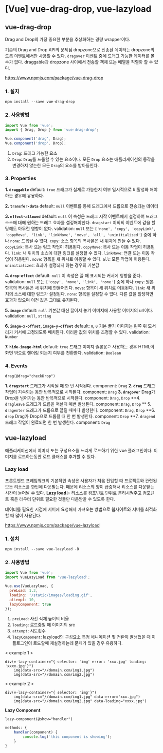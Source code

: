 # [Vue] vue-drag-drop, vue-lazyload

## vue-drag-drop

Drag and Drop의 가장 중요한 부분을 추상화하는 경량 wrapper이다.

기존의 Drag and Drop API의 문제점
dropzone으로 전송된 데이터는 dropzone의 드롭 이벤트에서만 사용할 수 있다.
`dragover` 이벤트 중에 드래그 가능한 데이터를 볼 수가 없다.
draggable과 dropzone 사이에서 전송할 객체 또는 배열을 직렬화 할 수 있다.

https://www.npmjs.com/package/vue-drag-drop

### 1. 설치
```
npm install --save vue-drag-drop
```

### 2. 사용방법
```js
import Vue from 'vue';
import { Drag, Drop } from 'vue-drag-drop';

Vue.component('drag', Drag);
Vue.component('drop', Drop);
```
1. `Drag`: 드래그 가능한 요소
2. `Drop`: `Drag`를 드롭할 수 있는 요소이다. 모든 `Drop` 요소는 애플리케이션의 동작을 변경하지 않는한 모든 `Drag`의 요소를 받아들인다.

### 3. Properties

**1. `draggable`**
default: `true`
드래그가 실제로 가능한지 여부
일시적으로 비활성화 해야하는 경우에 유용하다.

**2. `transfer-data`**
default: `null`
이벤트를 통해 드래그에서 드롭으로 전송되는 데이터

**3. `effect-allowed`**
default: `null`
이 속성은 드래그 시작 이벤트에서 설정하여 드래그 소스에 대해 원하는 드래그 효과를 설정해야한다.
`dragstart` 이외의 이벤트에 값을 할당해도 아무런 영향이 없다.
validation: `null` 또는 `['none', 'copy', 'copyLink', 'copyMove', 'link', 'linkMove', 'move', 'all', 'uninitialized']` 중에 하나
`none`: 드롭될 수 없다.
`copy`: 소스 항목의 복사본은 새 위치에 만들 수 있다.
`copyLink`: 복사 또는 링크 작업이 허용된다.
`copyMove`: 복사 또는 이동 작업이 허용된다.
`link`: 새 위치의 소스에 대한 링크를 설정할 수 있다.
`linkMove`: 연결 또는 이동 작업이 허용된다.
`move`: 항목을 새 위치로 이동할 수 있다.
`all`: 모든 작업이 허용된다.
`uninitialized`: 효과가 설정되지 않는 경우의 기본값

**4. `drop-effect`**
default: `null`
이 속성은 끌 때 표시되는 커서에 영향을 준다.
validation: `null` 또는 `['copy', 'move', 'link', 'none']` 중에 하나
`copy`: 원본 항목의 복사본은 새 위치에 만들어진다.
`move`: 항목이 새 위치로 이동된다.
`link`: 새 위치의 소스에 대한 링크가 설정된다.
`none`: 항목을 설정할 수 없다.
다른 값을 할당하면 효과가 없으며 이전 값은 그대로 유지된다.

**5. `image`**
default: `null`
기본값 대신 끌어서 놓기 이미지에 사용할 이미지의 url이다.
validation: `null`, `string`

**6. `image-x-offset`, `image-y-offset`**
default: `0`, `0`
기본 끌기 이미지는 왼쪽 위 모서리가 커서에 고정되도록 배치된다.
이러한 값의 위치를 조정할 수 있다.
validation: `Number`

**7. `hide-image-html`**
default: `true`
드래그 이미지 슬롯응ㄹ 사용하는 경우 HTML이 화면 밖으로 렌더링 되는지 여부를 전환한다.
validation: `Boolean`

### 4. Events
```pug
drag(@drag="checkDrop")
```
**1. `dragstart`**
드래그가 시작될 때 한 번 시작된다.
component: `Drag`
**2. `drag`**
드래그 작업이 지속되는 동안 반복적으로 시작된다.
component: `Drag`
**3. `dragover`**
Drag가 Drop을 넘어가는 동안 반복적으로 시작된다.
component: `Drag`, `Drop`
**4. `dragleave`
드래그가 드롭을 떠날때 매번 발생된다.
component: `Drag`, `Drop`
** 5. `dragenter`
드래그가 드롭으로 끌릴 때마다 발생한다.
component: `Drag`, `Drop`
**6. `drop`
Drag가 Drop으로 드롭될 때 한 번 발생한다.
component: `Drop`
**7. `dragend`
드래그 작업이 완료되면 한 번 발생한다.
component: `Drag`


## vue-lazyload
애플리케이션에서 이미지 또는 구성요소를 느리게 로드하기 위한 vue 플러그인이다.
이미지를 로드하는동안 로드 클래스를 추가할 수 있다.

### Lazy load
프론트엔드 프레임워크의 기본적인 속성은 사용자가 처음 진입할 때 프로젝트와 관련된 모든 리소스를 한번에 다운받는다.
때문에 리소스의 양이 급증해서 리소스를 다운받는 시간이 늘어날 수 있다.
**Lazy load**는 리소스를 컴포넌트 단위로 분리시켜주고 컴포넌트 혹은 라우터 단위로 필요한 것들만 다운받을 수 있도록 한다.

데이터를 필요한 시점에 서버에 요청해서 가져오는 방법으로 웹사이트와 서버를 최적화할 때 많이 사용된다.


https://www.npmjs.com/package/vue-lazyload
### 1. 설치
```
npm install --save vue-lazyload -D
```
### 2. 사용방법
```javascript
import Vue from 'vue';
import VueLazyLoad from 'vue-lazyload';

Vue.use(VueLazyload, {  
  preLoad: 1.3,  
  loading: '/static/images/loading.gif',  
  attempt: 10,  
  lazyComponent: true  
});
```
1. `preLoad`: 사전 적재 높이의 비율
2. `loading`: 로드중일 때 이미지의 src
3. `attempt`: 시도횟수
4. `lazyComponent`: lazyload의 구성요소
특정 애니메이션 및 전환이 발생했을 때 이 플로그인이 로드할때 재설정하는데 문제가 있을 경우 유용하다.

< example 1 >
```pug
div(v-lazy-container="{ selector: 'img' error: 'xxx.jpg' loading: 'xxxx.jpg'}")
	img(data-src="//domain.com/img1.jpg")
	img(data-src="//domain.com/img2.jpg")
```
< example 2 >
```pug
div(v-lazy-container="{ selector: 'img'}")
	img(data-src="//domain.com/img1.jpg" data-error="xxx.jpg")
	img(data-src="//domain.com/img2.jpg" data-loading="xxxx.jpg")
```

**Lazy Component**
```pug
lazy-component(@show="handler")
```
```js
methods: {
	handler(component) {
		console.log('this component is showing');
	}
}
```